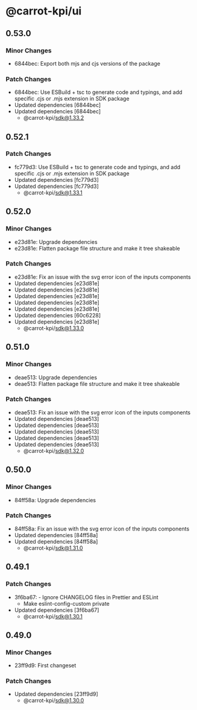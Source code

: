 # @carrot-kpi/ui

## 0.53.0

### Minor Changes

-   6844bec: Export both mjs and cjs versions of the package

### Patch Changes

-   6844bec: Use ESBuild + tsc to generate code and typings, and add specific
    .cjs or .mjs extension in SDK package
-   Updated dependencies [6844bec]
-   Updated dependencies [6844bec]
    -   @carrot-kpi/sdk@1.33.2

## 0.52.1

### Patch Changes

-   fc779d3: Use ESBuild + tsc to generate code and typings, and add specific
    .cjs or .mjs extension in SDK package
-   Updated dependencies [fc779d3]
-   Updated dependencies [fc779d3]
    -   @carrot-kpi/sdk@1.33.1

## 0.52.0

### Minor Changes

-   e23d81e: Upgrade dependencies
-   e23d81e: Flatten package file structure and make it tree shakeable

### Patch Changes

-   e23d81e: Fix an issue with the svg error icon of the inputs components
-   Updated dependencies [e23d81e]
-   Updated dependencies [e23d81e]
-   Updated dependencies [e23d81e]
-   Updated dependencies [e23d81e]
-   Updated dependencies [e23d81e]
-   Updated dependencies [60c6228]
-   Updated dependencies [e23d81e]
    -   @carrot-kpi/sdk@1.33.0

## 0.51.0

### Minor Changes

-   deae513: Upgrade dependencies
-   deae513: Flatten package file structure and make it tree shakeable

### Patch Changes

-   deae513: Fix an issue with the svg error icon of the inputs components
-   Updated dependencies [deae513]
-   Updated dependencies [deae513]
-   Updated dependencies [deae513]
-   Updated dependencies [deae513]
-   Updated dependencies [deae513]
    -   @carrot-kpi/sdk@1.32.0

## 0.50.0

### Minor Changes

-   84ff58a: Upgrade dependencies

### Patch Changes

-   84ff58a: Fix an issue with the svg error icon of the inputs components
-   Updated dependencies [84ff58a]
-   Updated dependencies [84ff58a]
    -   @carrot-kpi/sdk@1.31.0

## 0.49.1

### Patch Changes

-   3f6ba67: - Ignore CHANGELOG files in Prettier and ESLint
    -   Make eslint-config-custom private
-   Updated dependencies [3f6ba67]
    -   @carrot-kpi/sdk@1.30.1

## 0.49.0

### Minor Changes

-   23ff9d9: First changeset

### Patch Changes

-   Updated dependencies [23ff9d9]
    -   @carrot-kpi/sdk@1.30.0
